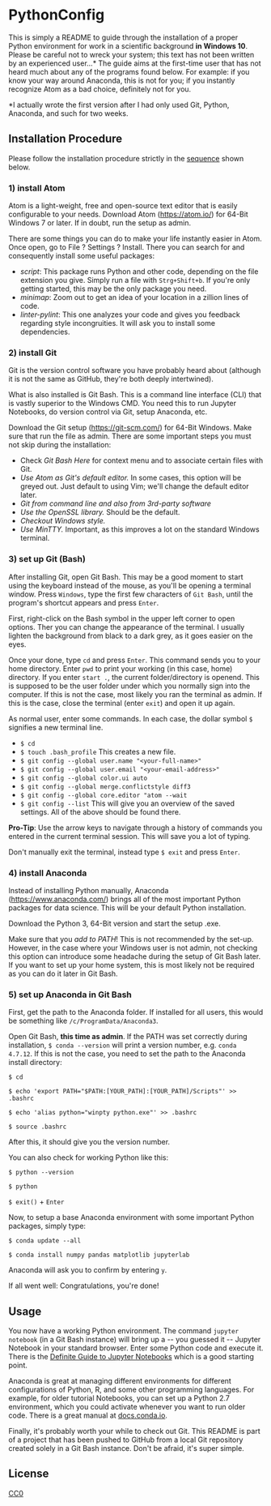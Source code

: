 # PythonConfig
This is simply a README to guide through the installation of a proper Python environment for work in a scientific background **in Windows 10**. Please be careful not to wreck your system; this text has not been written by an experienced user...*
The guide aims at the first-time user that has not heard much about any of the programs found below. For example: if you know your way around Anaconda, this is not for you; if you instantly recognize Atom as a bad choice, definitely not for you.

*I actually wrote the first version after I had only used Git, Python, Anaconda, and such for two weeks.

## Installation Procedure
Please follow the installation procedure strictly in the [sequence](https://wiki.lesswrong.com/wiki/Sequences) shown below.

### 1) install Atom
Atom is a light-weight, free and open-source text editor that is easily configurable to your needs.
Download Atom (https://atom.io/) for 64-Bit Windows 7 or later. If in doubt, run the setup as admin.

There are some things you can do to make your life instantly easier in Atom. Once open, go to File ? Settings ? Install. There you can search for and consequently install some useful packages:
* _script_: This package runs Python and other code, depending on the file extension you give. Simply run a file with `Strg+Shift+b`. If you're only getting started, this may be the only package you need.
* _minimap_: Zoom out to get an idea of your location in a zillion lines of code.
* _linter-pylint_: This one analyzes your code and gives you feedback regarding style incongruities. It will ask you to install some dependencies.

### 2) install Git
Git is the version control software you have probably heard about (although it is not the same as GitHub, they're both deeply intertwined).

What is also installed is Git Bash. This is a command line interface (CLI) that is vastly superior to the Windows CMD. You need this to run Jupyter Notebooks, do version control via Git, setup Anaconda, etc.

Download the Git setup (https://git-scm.com/) for 64-Bit Windows. Make sure that run the file as admin. There are some important steps you must not skip during the installation:
* Check _Git Bash Here_ for context menu and to associate certain files with Git.
* _Use Atom as Git's default editor._ In some cases, this option will be greyed out. Just default to using Vim; we'll change the default editor later.
* _Git from command line and also from 3rd-party software_
* _Use the OpenSSL library._ Should be the default.
* _Checkout Windows style._
* _Use MinTTY._ Important, as this improves a lot on the standard Windows terminal.

### 3) set up Git (Bash)
After installing Git, open Git Bash. This may be a good moment to start using the keyboard instead of the mouse, as you'll be opening a terminal window. Press `Windows`, type the first few characters of `Git Bash`, until the program's shortcut appears and press `Enter`.

First, right-click on the Bash symbol in the upper left corner to open options. Ther you can change the appearance of the terminal. I usually lighten the background from black to a dark grey, as it goes easier on the eyes.

Once your done, type `cd` and press `Enter`. This command sends you to your home directory. Enter `pwd` to print your working (in this case, home) directory. If you enter `start .`, the current folder/directory is openend. This is supposed to be the user folder under which you normally sign into the computer. If this is not the case, most likely you ran the terminal as admin. If this is the case, close the terminal (enter `exit`) and open it up again.

As normal user, enter some commands. In each case, the dollar symbol `$` signifies a new terminal line.
* `$ cd`
* `$ touch .bash_profile` This creates a new file.
* `$ git config --global user.name "<your-full-name>"`
* `$ git config --global user.email "<your-email-address>"`
* `$ git config --global color.ui auto`
* `$ git config --global merge.conflictstyle diff3`
* `$ git config --global core.editor "atom --wait`
* `$ git config --list` This will give you an overview of the saved settings. All of the above should be found there.

**Pro-Tip**: Use the arrow keys to navigate through a history of commands you entered in the current terminal session. This will save you a lot of typing.

Don't manually exit the terminal, instead type `$ exit` and press `Enter`.  

### 4) install Anaconda

Instead of installing Python manually, Anaconda (https://www.anaconda.com/) brings all of the most important Python packages for data science. This will be your default Python installation.

Download the Python 3, 64-Bit version and start the setup .exe. 

Make sure that you _add to PATH_! This is not recommended by the set-up. However, in the case where your Windows user is not admin, not checking this option can introduce some headache during the setup of Git Bash later. If you want to set up your home system, this is most likely not be required as you can do it later in Git Bash.

### 5) set up Anaconda in Git Bash
First, get the path to the Anaconda folder. If installed for all users, this would be something like `/c/ProgramData/Anaconda3`.

Open Git Bash, **this time as admin**.  If the PATH was set correctly during installation, `$ conda --version` will print a version number, e.g. `conda 4.7.12`. If this is not the case, you need to set the path to the Anaconda install directory:

`$ cd`

`$ echo 'export PATH="$PATH:[YOUR_PATH]:[YOUR_PATH]/Scripts"' >> .bashrc`

`$ echo 'alias python="winpty python.exe"' >> .bashrc`

`$ source .bashrc`

After this, it should give you the version number. 

You can also check for working Python like this:

`$ python --version`

`$ python`

`$ exit()` + `Enter`

Now, to setup a base Anaconda environment with some important Python packages, simply type:

`$ conda update --all`

`$ conda install numpy pandas matplotlib jupyterlab`

Anaconda will ask you to confirm by entering `y`.

If all went well:
Congratulations, you're done!

## Usage
You now have a working Python environment. The command `jupyter notebook` (in a Git Bash instance) will bring up a -- you guessed it -- Jupyter Notebook in your standard browser. Enter some Python code and execute it. There is the [Definite Guide to Jupyter Notebooks](https://www.datacamp.com/community/tutorials/tutorial-jupyter-notebook) which is a good starting point.

Anaconda is great at managing different environments for different configurations of Python, R, and some other programming languages. For example, for older tutorial Notebooks, you can set up a Python 2.7 environment, which you could activate whenever you want to run older code. There is a great manual at [docs.conda.io](https://docs.conda.io/projects/conda/en/latest/user-guide/tasks/manage-environments.html).

Finally, it's probably worth your while to check out Git. This README is part of a project that has been pushed to GitHub from a local Git repository created solely in a Git Bash instance. Don't be afraid, it's super simple.

## License
[CC0](https://creativecommons.org/publicdomain/zero/1.0/deed.de)